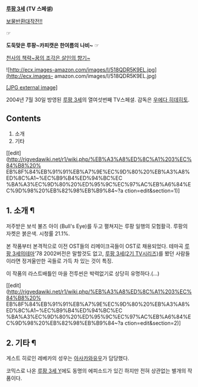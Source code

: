 **[루팡 3세](%EB%A3%A8%ED%8C%A1%203%EC%84%B8.md) (TV 스페셜)**

[보물반환대작전!!](%EB%A3%A8%ED%8C%A1%203%EC%84%B8%20%EB%B3%B4%EB%AC%BC%EB%B0%98%ED%99%98%EB%8C%80%EC%9E%91%EC%A0%84%21%21.md)

☞

**도둑맞은 루팡~카피캣은 한여름의 나비~**
☞

[천사의 책략~꿈의 조각은 살인의 향기~](%EB%A3%A8%ED%8C%A1%203%EC%84%B8%20%EC%B2%9C%EC%82%AC%EC%9D%98%20%EC%B1%85%EB%9E%B5%7E%EA%BF%88%EC%9D%98%20%EC%A1%B0%EA%B0%81%EC%9D%80%20%EC%82%B4%EC%9D%B8%EC%9D%98%20%ED%96%A5%EA%B8%B0%7E.md)

  

![http://ecx.images-amazon.com/images/I/518QDR5K9EL.jpg](http://ecx.images-
amazon.com/images/I/518QDR5K9EL.jpg)

[[JPG external image]](http://ecx.images-amazon.com/images/I/518QDR5K9EL.jpg)

2004년 7월 30일 방영된 [루팡 3세](%EB%A3%A8%ED%8C%A1%203%EC%84%B8.md)의 열여섯번째 TV스페셜.
감독은 [우에다 히데히토](%EC%9A%B0%EC%97%90%EB%8B%A4%20%ED%9E%88%EB%8D%B0%ED%9E%88%ED%86%A0.md).

## Contents

    

1. 소개 
2. 기타 

[[edit](http://rigvedawiki.net/r1/wiki.php/%EB%A3%A8%ED%8C%A1%203%EC%84%B8%20%
EB%8F%84%EB%91%91%EB%A7%9E%EC%9D%80%20%EB%A3%A8%ED%8C%A1~%EC%B9%B4%ED%94%BC%EC
%BA%A3%EC%9D%80%20%ED%95%9C%EC%97%AC%EB%A6%84%EC%9D%98%20%EB%82%98%EB%B9%84~?a
ction=edit&section=1)]

## 1. 소개 ¶

저주받은 보석 불즈 아이 (Bull's Eye)를 두고 펼쳐지는 루팡 일행의 모험활극. 루팡의 자켓은 붉은색. 시청률 21.1%.

  

본 작품부터 본격적으로 이전 OST들의 리메이크곡들이 OST로 채용되었다. 테마곡 [루팡 3세의테마](%EB%A3%A8%ED%8C%A1%203%EC%84%B8%EC%9D%98%20%ED%85%8C%EB%A7%88.md)'78
2002버전은 말할것도 없고, [루팡 3세(2기 TV시리즈)](%EB%A3%A8%ED%8C%A1%203%EC%84%B8%282%EA%B8%B0%20TV%EC%8B%9C%EB%A6%AC%EC%A6%88%29.md)를 봤던 사람들이라면 정겨울만한 곡들로 가득 차 있는 것이
특징.

  

이 작품의 라스트배틀인 마을 전투씬은 박력없기로 상당히 유명하다.(...)

  

[[edit](http://rigvedawiki.net/r1/wiki.php/%EB%A3%A8%ED%8C%A1%203%EC%84%B8%20%
EB%8F%84%EB%91%91%EB%A7%9E%EC%9D%80%20%EB%A3%A8%ED%8C%A1~%EC%B9%B4%ED%94%BC%EC
%BA%A3%EC%9D%80%20%ED%95%9C%EC%97%AC%EB%A6%84%EC%9D%98%20%EB%82%98%EB%B9%84~?a
ction=edit&section=2)]

## 2. 기타 ¶

게스트 히로인 레베카의 성우는 [아사카와유우](%EC%95%84%EC%82%AC%EC%B9%B4%EC%99%80%20%EC%9C%A0%EC%9A%B0.md)가 담당했다.

  

코믹스로 나온 [루팡 3세 Y](%EB%A3%A8%ED%8C%A1%203%EC%84%B8%20Y.md)에도 동명의 에피소드가 있긴
하지만 전혀 상관없는 별개의 작품이다.

